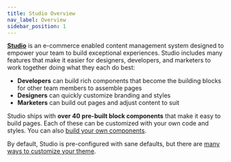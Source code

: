 ```yaml
---
title: Studio Overview
nav_label: Overview
sidebar_position: 1
---
```


[**Studio**](https://www.elasticpath.com/products/studio) is an e-commerce enabled content management system designed to empower your team to build exceptional experiences. Studio includes many features that make it easier for designers, developers, and marketers to work together doing what they each do best:

* **Developers** can build rich components that become the building blocks for other team members to assemble pages
* **Designers** can quickly customize branding and styles
* **Marketers** can build out pages and adjust content to suit

Studio ships with **over 40 pre-built block components** that make it easy to build pages. Each of these can be customized with your own code and styles. You can also [build your own components](/docs/studio/developers/components).

By default, Studio is pre-configured with sane defaults, but there are [many ways to customize your theme](/docs/studio/developers/custom-themes).
